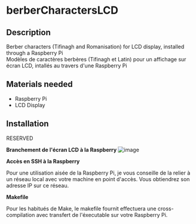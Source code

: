 # berberCharactersLCD
## Description
Berber characters (Tifinagh and Romanisation) for LCD display, installed through a Raspberry Pi                     
Modèles de caractères berbères (Tifinagh et Latin) pour un affichage sur écran LCD, intallés au travers d'une Raspberry Pi

## Materials needed
- Raspberry Pi
- LCD Display

## Installation
RESERVED

**Branchement de l'écran LCD à la Raspberry**
![image](https://user-images.githubusercontent.com/81772272/127218699-7c0559e7-0ebe-4938-a27b-df03e9499bb3.png)

**Accès en SSH à la Raspberry**

Pour une utilisation aisée de la Raspberry Pi, je vous conseille de la relier à un réseau local avec votre machine en point d'accès. Vous obtiendrez son adresse IP sur ce réseau.

**Makefile**

Pour les habitués de Make, le makefile fournit effectuera une cross-compilation avec transfert de l'éxecutable sur votre Raspberry Pi.
